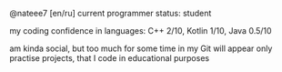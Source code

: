@nateee7 [en/ru]
current programmer status:  student


my coding confidence in languages:
	C++		2/10,
 	Kotlin		1/10,
  	Java		0.5/10

am kinda social, but too much
for some time in my Git will appear only practise projects, that I code in educational purposes
